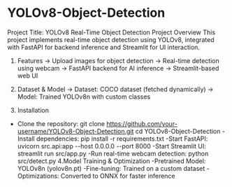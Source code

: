 # YOLOv8-Object-Detection
Project Title: YOLOv8 Real-Time Object Detection
Project Overview
This project implements real-time object detection using YOLOv8, integrated with FastAPI for backend inference and Streamlit for UI interaction.

1. Features
-> Upload images for object detection
-> Real-time detection using webcam
-> FastAPI backend for AI inference
-> Streamlit-based web UI

2. Dataset & Model
-> Dataset: COCO dataset (fetched dynamically)
-> Model: Trained YOLOv8n with custom classes
3. Installation
  - Clone the repository: git clone https://github.com/your-username/YOLOv8-Object-Detection.git
                          cd YOLOv8-Object-Detection
  -Install dependencies: pip install -r requirements.txt
  -Start FastAPI: uvicorn src.api:app --host 0.0.0.0 --port 8000
  -Start Streamlit UI: streamlit run src/app.py
  -Run real-time webcam detection: python src/detect.py
4.Model Training & Optimization
  -Pretrained Model: YOLOv8n (yolov8n.pt)
  -Fine-tuning: Trained on a custom dataset
  -Optimizations: Converted to ONNX for faster inference
